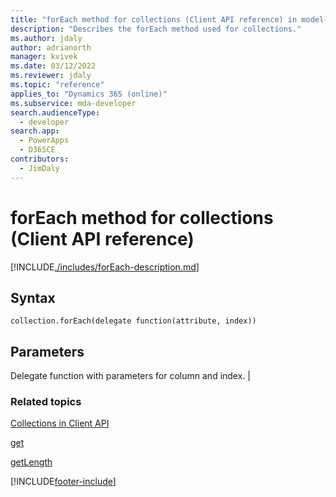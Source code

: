 ```yaml
---
title: "forEach method for collections (Client API reference) in model-driven apps| MicrosoftDocs"
description: "Describes the forEach method used for collections."
ms.author: jdaly
author: adrianorth
manager: kvivek
ms.date: 03/12/2022
ms.reviewer: jdaly
ms.topic: "reference"
applies_to: "Dynamics 365 (online)"
ms.subservice: mda-developer
search.audienceType: 
  - developer
search.app: 
  - PowerApps
  - D365CE
contributors:
  - JimDaly
---
```

# forEach method for collections (Client API reference)



[!INCLUDE[./includes/forEach-description.md](./includes/forEach-description.md)]


## Syntax

`collection.forEach(delegate function(attribute, index))`

## Parameters

Delegate function with parameters for column and index. |

### Related topics
[Collections in Client API](../collections.md)

[get](get.md)

[getLength](getLength.md)





[!INCLUDE[footer-include](../../../../../includes/footer-banner.md)]